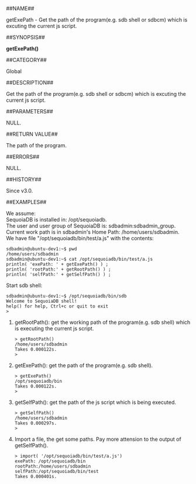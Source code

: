 
##NAME##

getExePath - Get the path of the program(e.g. sdb shell or sdbcm) which is excuting the current js script.

##SYNOPSIS##

**getExePath()**

##CATEGORY##

Global

##DESCRIPTION##

Get the path of the program(e.g. sdb shell or sdbcm) which is excuting the current js script.

##PARAMETERS##

NULL.

##RETURN VALUE##

The path of the program.

##ERRORS##

NULL.

##HISTORY##

Since v3.0.

##EXAMPLES##

We assume:  
SequoiaDB is installed in: /opt/sequoiadb.  
The user and user group of SequoiaDB is: sdbadmin:sdbadmin_group.  
Current work path is in sdbadmin's Home Path: /home/users/sdbadmin.  
We have file "/opt/sequoiadb/bin/test/a.js" with the contents:

```lang-bash
sdbadmin@ubuntu-dev1:~$ pwd
/home/users/sdbadmin
sdbadmin@ubuntu-dev1:~$ cat /opt/sequoiadb/bin/test/a.js
println( 'exePath: ' + getExePath() ) ;
println( 'rootPath:' + getRootPath() ) ;
println( 'selfPath:' + getSelfPath() ) ;
```

Start sdb shell:

```lang-bash
sdbadmin@ubuntu-dev1:~$ /opt/sequoiadb/bin/sdb
Welcome to SequoiaDB shell!
help() for help, Ctrl+c or quit to exit
>
```

1. getRootPath(): get the working path of the program(e.g. sdb shell) which is executing the current js script.

	```lang-javascript
	> getRootPath()
	/home/users/sdbadmin
	Takes 0.000122s.
	>
 	```

2. getExePath(): get the path of the program(e.g. sdb shell).

	```lang-javascript
	> getExePath()
	/opt/sequoiadb/bin
	Takes 0.000122s.
	>
 	```

3. getSelfPath(): get the path of the js script which is being executed.

	```lang-javascript
	> getSelfPath()
	/home/users/sdbadmin
	Takes 0.000297s.
	>
 	```

4. Import a file, the get some paths. Pay more attension to the output of  getSelfPath().


	```lang-javascript
	> import( '/opt/sequoiadb/bin/test/a.js')
	exePath: /opt/sequoiadb/bin
	rootPath:/home/users/sdbadmin
	selfPath:/opt/sequoiadb/bin/test
	Takes 0.000401s.
	```